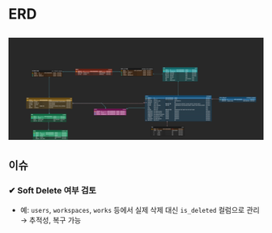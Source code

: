# ERD
![ERDiagram](./readme_img/ERD.png)
---
## 이슈
### ✔ Soft Delete 여부 검토

- 예: `users`, `workspaces`, `works` 등에서 실제 삭제 대신 `is_deleted` 컬럼으로 관리 → 추적성, 복구 가능